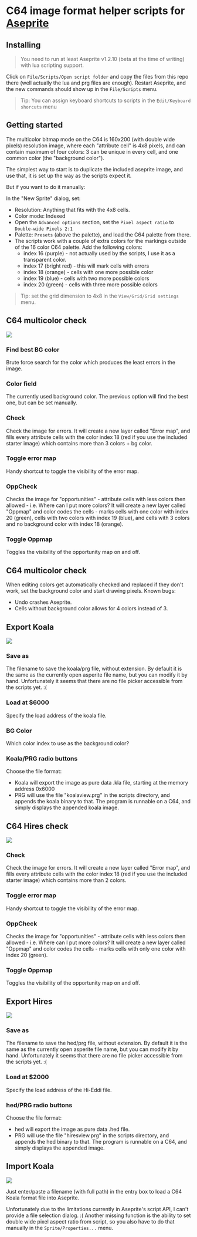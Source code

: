# C64 image format helper scripts for [Aseprite](https://www.aseprite.org/)


## Installing

>You need to run at least Aseprite v1.2.10 (beta at the time of writing) with lua scripting support.

Click on `File/Scripts/Open script folder` and copy the files from this repo there (well actually the lua and prg files are enough). Restart Aseprite, and the new commands should show up in the `File/Scripts` menu.

> Tip: You can assign keyboard shortcuts to scripts in the `Edit/Keyboard shorcuts` menu

## Getting started
The multicolor bitmap mode on the C64 is 160x200 (with double wide pixels) resolution image, where each "attribute cell" is 4x8 pixels, and can contain maximum of four colors: 3 can be unique in every cell, and one common color (the "background color").

The simplest way to start is to duplicate the included aseprite image, and use that, it is set up the way as the scripts expect it.

But if you want to do it manually:

In the "New Sprite" dialog, set:
* Resolution: Anything that fits with the 4x8 cells.
* Color mode: Indexed
* Open the `Advanced options` section, set the `Pixel aspect ratio` to `Double-wide Pixels 2:1`
* Palette: `Presets` (above the palette), and load the C64 palette from there.
* The scripts work with a couple of extra colors for the markings outside of the 16 color C64 palette. Add the following colors:
  * index 16 (purple) - not actually used by the scripts, I use it as a transparent color.
  * index 17 (bright red) - this will mark cells with errors
  * index 18 (orange) - cells with one more possible color
  * index 19 (blue) - cells with two more possible colors
  * index 20 (green) - cells with three more possible colors

>Tip: set the grid dimension to 4x8 in the `View/Grid/Grid settings` menu. 



## C64 multicolor check

![](multicheck_sshot.png)

### Find best BG color
Brute force search for the color which produces the least errors in the image.
### Color field
The currently used background color. The previous option will find the best one, but can be set manually.
### Check
Check the image for errors.
It will create a new layer called "Error map", and fills every attribute cells with the color index 18 (red if you use the included starter image) which contains more than 3 colors + bg color.
### Toggle error map
Handy shortcut to toggle the visibility of the error map.
### OppCheck
Checks the image for "opportunities" - attribute cells with less colors then allowed - i.e. Where can I put more colors?
It will create a new layer called "Oppmap" and color codes the cells - marks cells with one color with index 20 (green), cells with two colors with index 19 (blue), and cells with 3 colors and no background color with index 18 (orange).
### Toggle Oppmap
Toggles the visibility of the opportunity map on and off.

## C64 multicolor check

When editing colors get automatically checked and replaced if they don't work, set the background color and start drawing pixels.
Known bugs:
* Undo crashes Aseprite.
* Cells without background color allows for 4 colors instead of 3.


## Export Koala
![](exportkoala_sshot.png)

### Save as
The filename to save the koala/prg file, without extension. By default it is the same as the currently open asperite file name, but you can modify it by hand.
Unfortunately it seems that there are no file picker accessible from the scripts yet. :(
### Load at $6000
Specify the load address of the koala file.
### BG Color
Which color index to use as the background color?
### Koala/PRG radio buttons
Choose the file format:
* Koala will export the image as pure data .kla file, starting at the memory address 0x6000
* PRG will use the file "koalaview.prg" in the scripts directory, and appends the koala binary to that. The program is runnable on a C64, and simply displays the appended koala image.


## C64 Hires check

![](hirescheck_sshot.png)

### Check
Check the image for errors.
It will create a new layer called "Error map", and fills every attribute cells with the color index 18 (red if you use the included starter image) which contains more than 2 colors.
### Toggle error map
Handy shortcut to toggle the visibility of the error map.
### OppCheck
Checks the image for "opportunities" - attribute cells with less colors then allowed - i.e. Where can I put more colors?
It will create a new layer called "Oppmap" and color codes the cells - marks cells with only one color with index 20 (green).
### Toggle Oppmap
Toggles the visibility of the opportunity map on and off.



## Export Hires
![](exporthires_sshot.png)

### Save as
The filename to save the hed/prg file, without extension. By default it is the same as the currently open asperite file name, but you can modify it by hand.
Unfortunately it seems that there are no file picker accessible from the scripts yet. :(
### Load at $2000
Specify the load address of the Hi-Eddi file.
### hed/PRG radio buttons
Choose the file format:
* hed will export the image as pure data .hed file.
* PRG will use the file "hiresview.prg" in the scripts directory, and appends the hed binary to that. The program is runnable on a C64, and simply displays the appended image.

## Import Koala
![](importkoala_sshot.png)

Just enter/paste a filename (with full path) in the entry box to load a C64 Koala format file into Aseprite.

Unfortunately due to the limitations currently in Aseprite's script API, I can't provide a file selection dialog. :(
Another missing function is the ability to set double wide pixel aspect ratio from script, so you also have to do that manually in the `Sprite/Properties...` menu.